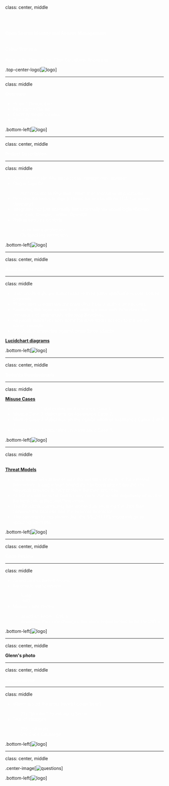 class: center, middle 

<span style="color:white">
  <br><br><br><strong>Open Source Identity and Access Management</strong>
  <br><br><br>Cyber Wardens
  <br><br>Kero Lotfy, Dan Lucier, Chet Cyr, Glenn Anderson
</span>
  
.top-center-logo[![logo](https://daniellucier.github.io/CYBER8420-SemesterProject/misc/slides/images/keycloak_logo.png)]

---
class: middle

<span style="color:white">
  <strong>Overview</strong>
  <ul>
    <li style="color:white;">Project Description</li>
    <li style="color:white;">Assurance Claims</li>
    <li style="color:white;">Security Requirements</li>
    <li style="color:white;">Code Review</li>
  </ul>
</span>

.bottom-left[![logo](https://daniellucier.github.io/CYBER8420-SemesterProject/misc/slides/images/keycloak_logo.png)]

---
class: center, middle

<span style="color:white">
  <strong>Project Description</strong>
</span>

---
class: middle
  <br>
  <ul>
    <li style="color:white;">Open source identity and access management solution</li>
    <li style="color:white;">Single-Sign On</li>
    <ul "list-style-type: circle">
      <li style="color:white;">Authenticate to Keycloak rather than individual applications</li>
    </ul>
    <li style="color:white;">Provides Kerberos bridge (utilized for workstations LDAP or active directory)</li>
    <li style="color:white;">Integrates not just internally but externally via social login (GitHub, Facebook, Google, Twitter, OpenID)</li>
    <li style="color:white;">Built in security controls</li>
    <ul "list-style-type: circle">
      <li style="color:white;">Brute force protection</li>
      <li style="color:white;">Clickjacking protection</li>
    </ul>
  </ul>

.bottom-left[![logo](https://daniellucier.github.io/CYBER8420-SemesterProject/misc/slides/images/keycloak_logo.png)]

---
class: center, middle

<span style="color:white">
  <strong>Assurance Claims</strong>
</span>

---
class: middle

<ul>
  <li style="color:white;">User credentials are transmitted to third party applications over secure channels.</li>
  <li style="color:white;">Stored user credentials are protected from unauthorized access.</li>
  <li style="color:white;">Sanitizing the input values from adding a new user minimizes the possibility of maliciously affecting Keycloak.</li>
  <li style="color:white;">Keycloak minimizes non-administrative users access to the server admin console.</li>
  <li style="color:white;">Keycloak is protected against brute force attacks.</li>
</ul>
<a href="https://www.lucidchart.com/documents/view/ba3f2ae5-7929-458f-850b-925295860062"><strong>Lucidchart diagrams</strong>   </a>
    
.bottom-left[![logo](https://daniellucier.github.io/CYBER8420-SemesterProject/misc/slides/images/keycloak_logo.png)]

---
class: center, middle

<span style="color:white">
  <strong>Security Requirements</strong>
</span>

---
class: middle

<a href="https://www.lucidchart.com/documents/view/e31604af-862d-434b-a74c-e7850cc35a5d"><strong>Misuse Cases</strong></a>
<ul>
  <li style="color:white;">Misuse Case 1 elaborates on Assurance Case 1.</li>
  <li style="color:white;">Misuse Case 2 elaborates on Assurance Case 2.</li>
  <li style="color:white;">Misuse Case 3 elaborates on the combination of Assurance Cases 3 and 4.</li>
  <li style="color:white;">Misuse Case 4 elaborates on Assurance Case 5.</li>
</ul>

.bottom-left[![logo](https://daniellucier.github.io/CYBER8420-SemesterProject/misc/slides/images/keycloak_logo.png)]

---
class: middle

<br>
<a href="https://daniellucier.github.io/CYBER8420-SemesterProject/ThreatModels/TMT2016Docs/Keycloak-Threat-Model.htm"><strong>Threat Models</strong></a>
<ul>
  <li style="color:white;">Since Keycloak cannot ensure the security of each of the external interactors, a single trust boundary has been placed around the Keycloak process to fully protect the main process.</li>
  <li style="color:white;">All I/O should be scrubbed for any code that would negatively affect the Authentication Request/Response.</li> 
  <li style="color:white;">The Keycloak community has worked on securing the data flow between the process and the external interactor.</li>
  <li style="color:white;">The community has shown that the SSL/HTTPS mode mitigates spoofing attempts.</li>
</ul>

.bottom-left[![logo](https://daniellucier.github.io/CYBER8420-SemesterProject/misc/slides/images/keycloak_logo.png)]

---
class: center, middle

<span style="color:white">
  <strong>Code Review</strong>
</span>

---
class: middle

<ul>
  <li style="color:white;">Based on risk based review</li>
  <li style="color:white;">Automatic static review</li>
   <ul "list-style-type: circle">
     <li style="color:white;">Sonar</li>
     <li style="color:white;">PMD</li>
  </ul>
  <li style="color:white;">Manual code review</li>
  <ul "list-style-type: circle">
    <li style="color:white;">Based on known CVE’s</li>
    <li style="color:white;">Reviewed the code changes that were implemented to fix the CVE’s</li>
  </ul>
</ul>
  
.bottom-left[![logo](https://daniellucier.github.io/CYBER8420-SemesterProject/misc/slides/images/keycloak_logo.png)]

---
class: center, middle

<strong>Glenn's photo</strong>

---
class: center, middle

<span style="color:white">
  <strong>Contributions</strong>
</span>

---
class: middle

<ul>
  <li style="color:white;">Where would the most benefit come from?</li>
  <ul "list-style-type: circle">
    <li style="color:white;">218 "blocker" found using Sonar</li>
  </ul>
  <li style="color:white;">Fear of changes</li>
  <ul "list-style-type: circle">
    <li style="color:white;">255 unit tests</li>
    <li style="color:white;">0% Code Coverage</li>
  </ul>
</ul>

.bottom-left[![logo](https://daniellucier.github.io/CYBER8420-SemesterProject/misc/slides/images/keycloak_logo.png)]

---
class: center, middle

.center-image[![questions](https://daniellucier.github.io/CYBER8420-SemesterProject/misc/slides/images/questions.png)]

.bottom-left[![logo](https://daniellucier.github.io/CYBER8420-SemesterProject/misc/slides/images/keycloak_logo.png)]



    



